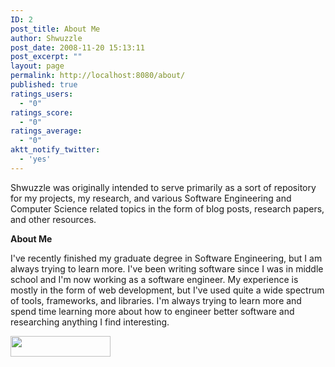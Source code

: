 ```yaml
---
ID: 2
post_title: About Me
author: Shwuzzle
post_date: 2008-11-20 15:13:11
post_excerpt: ""
layout: page
permalink: http://localhost:8080/about/
published: true
ratings_users:
  - "0"
ratings_score:
  - "0"
ratings_average:
  - "0"
aktt_notify_twitter:
  - 'yes'
---
```

Shwuzzle was originally intended to serve primarily as a sort of repository for my projects, my research, and various Software Engineering and Computer Science related topics in the form of blog posts, research papers, and other resources.

<strong>About Me</strong>

I've recently finished my graduate degree in Software Engineering, but I am always trying to learn more. I've been writing software since I was in middle school and I'm now working as a software engineer. My experience is mostly in the form of web development, but I've used quite a wide spectrum of tools, frameworks, and libraries. I'm always trying to learn more and spend time learning more about how to engineer better software and researching anything I find interesting.

<a href="http://www.linkedin.com/in/williamdistefano"><img title="My LinkedIn Profile" src="http://shwuzzle.com/wp-content/uploads/2011/02/linkedin_myprofile_button_160x33.gif" alt="" width="160" height="33" /></a>
